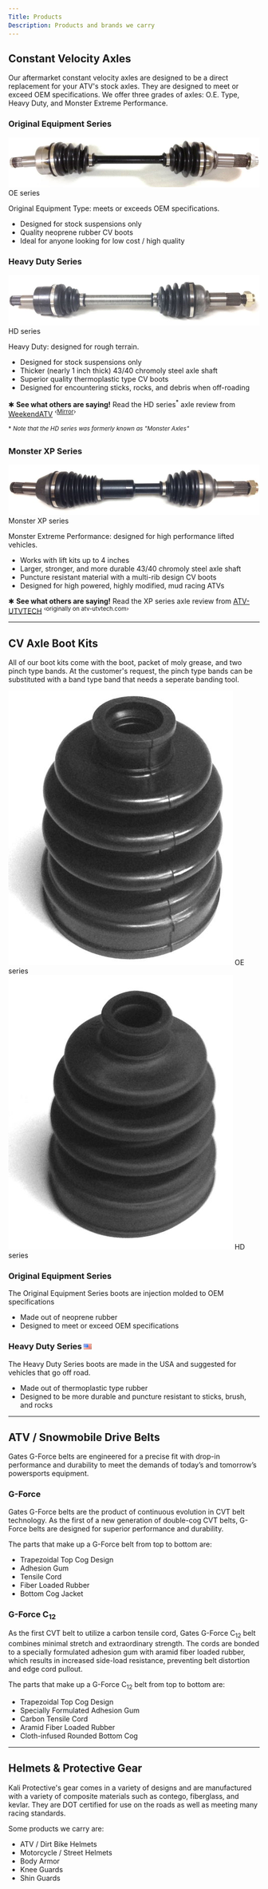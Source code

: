 ```yaml
---
Title: Products
Description: Products and brands we carry
---
```


## Constant Velocity Axles

<a name="axles"></a>
Our aftermarket constant velocity axles are designed to be a direct replacement for your ATV's stock axles. They are designed to meet or exceed OEM specifications. We offer three grades of axles: O.E. Type, Heavy Duty, and Monster Extreme Performance.


### Original Equipment Series
<!-- axle_oe.jpg = YA-8-300 -->
<div class="img-container pull-right">
    <img class="img-responsive img-rounded img-thumb" src="content/img/axles/axle_oe.jpg">
    <span class="caption">OE series</span>
</div>


Original Equipment Type: meets or exceeds OEM specifications.

* Designed for stock suspensions only
* Quality neoprene rubber CV boots
* Ideal for anyone looking for low cost / high quality

### Heavy Duty Series

<!-- axle_hd.jpg = B110 -->
<div class="img-container pull-right">
    <img class="img-responsive img-rounded img-thumb" src="content/img/axles/axle_hd.jpg">
    <span class="caption">HD series</span>
</div>


Heavy Duty: designed for rough terrain.

* Designed for stock suspensions only
* Thicker (nearly 1 inch thick) 43/40 chromoly steel axle shaft
* Superior quality thermoplastic type CV boots
* Designed for encountering sticks, rocks, and debris when off-roading

&#10033; **See what others are saying!** Read the HD series<sup>&#42;</sup> axle review from [WeekendATV](http://weekendatv.com/2011/12/review-monster-axles/) <sup>&lsaquo;[Mirror](./?p=review-weekendatv)&rsaquo;</sup> 

<sup>&#42; *Note that the HD series was formerly known as "Monster Axles"*</sup>

### Monster XP Series

<!-- axle_xp.jpg = XB-110 -->
<div class="img-container pull-right">
    <img class="img-responsive img-rounded img-thumb" src="content/img/axles/axle_xp.jpg">
    <span class="caption">Monster XP series</span>
</div>


Monster Extreme Performance: designed for high performance lifted vehicles. <!-- TODO: To see the benefits and technology [click here](./?p=products-xp-series). -->

* Works with lift kits up to 4 inches
* Larger, stronger, and more durable 43/40 chromoly steel axle shaft
* Puncture resistant material with a multi-rib design CV boots
* Designed for high powered, highly modified, mud racing ATVs

&#10033; **See what others are saying!** Read the XP series axle review from [ATV-UTVTECH](./?p=review-atv-utvtech) <sup>&lsaquo;originally on atv-utvtech.com&rsaquo;</sup>

---

## CV Axle Boot Kits

All of our boot kits come with the boot, packet of moly grease, and two pinch type bands. At the customer's request, the pinch type bands can be substituted with a band type band that needs a seperate banding tool.

<div class="img-container pull-right">
    <img class="img-responsive img-rounded img-thumb" src="content/img/boots/boot_oe.jpg">
    <span class="caption">OE series</span>
</div>

<div class="img-container pull-right">
    <img class="img-responsive img-rounded img-thumb" src="content/img/boots/boot_hd.jpg">
    <span class="caption">HD series</span>
</div>


### Original Equipment Series

The Original Equipment Series boots are injection molded to OEM specifications

* Made out of neoprene rubber
* Designed to meet or exceed OEM specifications

### Heavy Duty Series ![Made in the U.S.A.](content/img/icons/us.png)

The Heavy Duty Series boots are made in the USA and suggested for vehicles that go off road.

* Made out of thermoplastic type rubber
* Designed to be more durable and puncture resistant to sticks, brush, and rocks

---

## ATV / Snowmobile Drive Belts

<a name="gates"></a>
Gates G-Force belts are engineered for a precise fit with drop-in performance and durability to meet the demands of today’s and tomorrow’s powersports equipment.

### G-Force

Gates G-Force belts are the product of continuous evolution in CVT belt technology. As the first of a new generation of double-cog CVT belts, G-Force belts are designed for superior performance and durability.

The parts that make up a G-Force belt from top to bottom are:

* Trapezoidal Top Cog Design
* Adhesion Gum
* Tensile Cord
* Fiber Loaded Rubber
* Bottom Cog Jacket

### G-Force C<sub>12</sub>

As the first CVT belt to utilize a carbon tensile cord, Gates G-Force C<sub>12</sub> belt combines minimal stretch and extraordinary strength. The cords are bonded to a specially formulated adhesion gum with aramid fiber loaded rubber, which results in increased side-load resistance, preventing belt distortion and edge cord pullout.

The parts that make up a G-Force C<sub>12</sub> belt from top to bottom are:

* Trapezoidal Top Cog Design
* Specially Formulated Adhesion Gum
* Carbon Tensile Cord
* Aramid Fiber Loaded Rubber
* Cloth-infused Rounded Bottom Cog

---

## Helmets &amp; Protective Gear

Kali Protective's gear comes in a variety of designs and are manufactured with a variety of composite materials such as contego, fiberglass, and kevlar. They are DOT certified for use on the roads as well as meeting many racing standards.

Some products we carry are:

* ATV / Dirt Bike Helmets
* Motorcycle / Street Helmets
* Body Armor
* Knee Guards
* Shin Guards